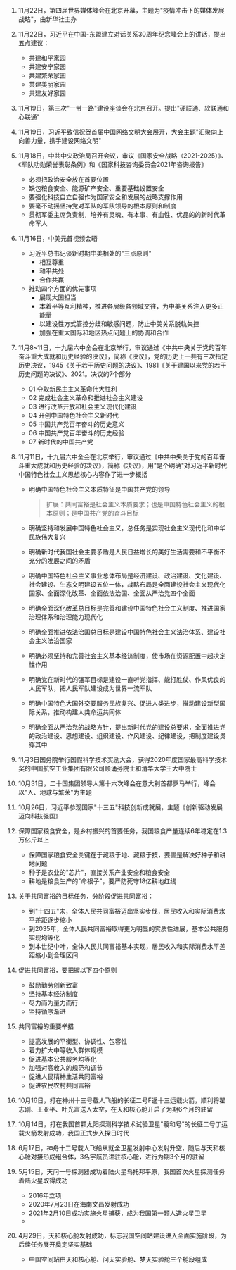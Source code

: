 1. 11月22日，第四届世界媒体峰会在北京开幕，主题为"疫情冲击下的媒体发展战略"，由新华社主办

2. 11月22日，习近平在中国-东盟建立对话关系30周年纪念峰会上的讲话，提出五点建议：

   - 共建和平家园
   - 共建安宁家园
   - 共建繁荣家园
   - 共建美丽家园
   - 共建友好家园

3. 11月19日，第三次"一带一路"建设座谈会在北京召开。提出"硬联通、软联通和心联通"

4. 11月19日，习近平致信祝贺首届中国网络文明大会展开，大会主题"汇聚向上向善力量，携手建设网络文明"

5. 11月18日，中共中央政治局召开会议，审议《国家安全战略（2021-2025）》、《军队功勋荣誉表彰条例》和《国家科技咨询委员会2021年咨询报告》

   - 必须把政治安全放在首要位置
   - 缺包粮食安全、能源矿产安全、重要基础设置安全
   - 要强化科技自立自强作为国家安全和发展的战略支撑作用
   - 要毫不动摇坚持党对军队的军队领导的根本原则和制度
   - 贯彻军委主席负责制，培养有灵魂、有本事、有血性、优品的的新时代革命军人

6. 11月16日，中美元首视频会晤

   - 习近平总书记谈新时期中美相处的"三点原则"
     - 相互尊重
     - 和平共处
     - 合作共赢
   - 推动四个方面的优先事项
     - 展现大国担当
     - 本着平等互利精神，推进各层级各领域交往，为中美关系注入更多正能量
     - 以建设性方式管控分歧和敏感问题，防止中美关系脱轨失控
     - 加强在重大国际和地区热点问题上的协调和合作

7. 11月8~11日，十九届六中全会在北京举行，审议通过《中共中央关于党的百年奋斗重大成就和历史经验的决议》，简称《决议》，党的历史上一共有三次指定历史决议，1945《关于若干历史问题的决议》、1981《关于建国以来党的若干历史问题的决议》、2021。决议的7个部分

   - 01 夺取新民主主义革命伟大胜利
   - 02 完成社会主义革命和推进社会主义建设
   - 03 进行改革开放和社会主义现代化建设
   - 04 开创中国特色社会主义新时代
   - 05 中国共产党百年奋斗的历史意义
   - 06 中国共产党百年奋斗的历史经验
   - 07 新时代的中国共产党

8. 11月11日，十九届六中全会在北京举行，审议通过《中共中央关于党的百年奋斗重大成就和历史经验的决议》，简称《决议》，用"是个明确"对习近平新时代中国特色社会主义思想核心内容作了进一步概括

   - 明确中国特色社会主义本质特征是中国共产党的领导

     > 扩展：共同富裕是社会主义本质要求；也是中国特色社会主义的根本原则；是中国共产党的奋斗目标

   - 明确坚持和发展中国特色社会主义，总任务是实现社会主义现代化和中华民族伟大复兴

   - 明确新时代我国社会主要矛盾是人民日益增长的美好生活需要和不平衡不充分的发展之间的矛盾

   - 明确中国特色社会主义事业总体布局是经济建设、政治建设、文化建设、社会建设、生态文明建设五位一体，战略布局是全面建设社会主义现代化国家、全面深化改革、全面依法治国、全面从严治党四个全面

   - 明确全面深化改革总目标是完善和建设中国特色社会主义制度、推进国家治理体系和治理能力现代化

   - 明确全面推进依法治国总目标是建设中国特色社会主义法治体系、建设社会主义法治国家

   - 明确必须坚持和完善社会主义基本经济制度，使市场在资源配置中起决定性作用

   - 明确党在新时代的强军目标是建设一直听党指挥、能打胜仗、作风优良的人民军队，把人民军队建设成为世界一流军队

   - 明确中国特色大国外交要服务民族复兴、促进人类进步，推动建设新型国际关系，推动构建人类命运共同体

   - 明确全面从严治党的战略方针，提出新时代党的建设总要求，全面推进党的政治建设、思想建设、组织建设、作风建设、纪律建设，把制度建设贯穿其中

9. 11月3日国务院举行国假科学技术奖励大会，获得2020年度国家最高科学技术奖的中国航空工业集团有限公司顾诵芬院士和清华大学王大中院士

10. 10月31日，二十国集团领导人第十六次峰会在意大利首都罗马举行，峰会以"人、地球与繁荣"为主题

11. 10月26日，习近平参观国家"十三五"科技创新成就展，主题《创新驱动发展 迈向科技强国》

12. 保障国家粮食安全，是乡村振兴的首要任务，我国粮食产量连续6年稳定在1.3万亿斤以上

    - 保障国家粮食安全关键在于藏粮于地、藏粮于技，要害是解决好种子和耕地问题
    - 种子是农业的"芯片"，直接关系产业安全和粮食安全
    - 耕地是粮食生产的"命根子"，要严防死守18亿耕地红线

13. 关于共同富裕的目标任务，分阶段促进共同富裕：

    - 到"十四五"末，全体人民共同富裕迈出坚实步伐，居民收入和实际消费水平差距逐步缩小
    - 到2035年，全体人民共同富裕取得更为明显的实质性进展，基本公共服务实现均等化
    - 到本世纪中叶，全体人民共同富裕基本实现，居民收入和实际消费水平差距缩小到合理区间

14. 促进共同富裕，要把握以下四个原则

    - 鼓励勤劳创新致富
    - 坚持基本经济制度
    - 尽力而为量力而行
    - 坚持循序渐进

15. 共同富裕的重要举措

    - 提高发展的平衡型、协调性、包容性
    - 着力扩大中等收入群体规模
    - 促进基本公共服务均等化
    - 加强对高收入的规范和调节
    - 促进人民精神生活共同富裕
    - 促进农民农村共同富裕

16.  10月16日，打在神州十三号载人飞船的长征二号F遥十三运载火箭，顺利将翟志刚、王亚平、叶光富送入太空，在天和核心舱开启了为期6个月的驻留

17. 10月14日，打在我国首颗太阳探测科学技术试验卫星"羲和号"的长征二号丁运载火箭发射成功，我国正式步入探日时代

18. 6月17日，神舟十二号载人飞船从就全卫星发射中心发射升空，随后与天和核心舱对接形成组合体，3名宇航员进驻核心舱，进行为期3个月的驻留

19. 5月15日，天问一号探测器成功着陆火星乌托邦平原，我国首次火星探测任务着陆火星取得成功

    - 2016年立项
    - 2020年7月23日在海南文昌发射成功
    - 2021年2月10日成功实施火星捕获，成为我国第一颗人造火星卫星
    - 

20. 4月29日，天和核心舱发射成功，标志我国空间站建设进入全面实施阶段，为后续任务展开奠定坚实基础

    - 中国空间站由天和核心舱、问天实验舱、梦天实验舱三个舱段组成
